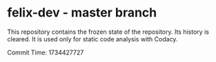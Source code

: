 # felix-dev - master branch

This repository contains the frozen state of the repository.
Its history is cleared. It is used only for static code
analysis with Codacy.

Commit Time: 1734427727